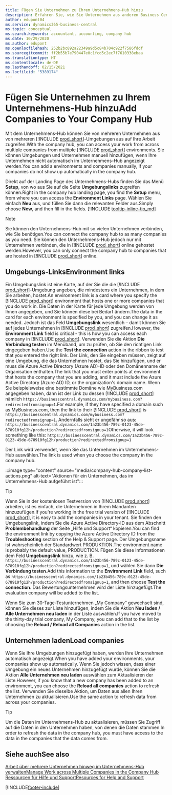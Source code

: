 ```yaml
---
title: Fügen Sie Unternehmen zu Ihrem Unternehmens-Hub hinzu
description: Erfahren Sie, wie Sie Unternehmen aus anderen Business Central-Umgebungen zu Ihrem Unternehmens-Hub hinzufügen, damit Sie die Arbeit in verschiedenen Umgebungen verwalten können.
author: edupont04
ms.service: dynamics365-business-central
ms.topic: conceptual
ms.search.keywords: accountant, accounting, company hub
ms.date: 10/29/2020
ms.author: edupont
ms.openlocfilehash: 252b2bc892a22349a9d5c84b704c922f7586fddf
ms.sourcegitcommit: ff2b55b7e790447e0c1fcd5c2ec7f7610338ebaa
ms.translationtype: HT
ms.contentlocale: de-DE
ms.lasthandoff: 02/15/2021
ms.locfileid: "5389174"
---
```

# <a name="add-companies-to-your-company-hub"></a><span data-ttu-id="b1b3a-103">Fügen Sie Unternehmen zu Ihrem Unternehmens-Hub hinzu</span><span class="sxs-lookup"><span data-stu-id="b1b3a-103">Add Companies to Your Company Hub</span></span>

<span data-ttu-id="b1b3a-104">Mit dem Unternehmens-Hub können Sie von mehreren Unternehmen aus von mehreren [!INCLUDE [prod_short](includes/prod_short.md)]-Umgebungen aus auf Ihre Arbeit zugreifen.</span><span class="sxs-lookup"><span data-stu-id="b1b3a-104">With the company hub, you can access your work from across multiple companies from multiple [!INCLUDE [prod_short](includes/prod_short.md)] environments.</span></span> <span data-ttu-id="b1b3a-105">Sie können Umgebungen und Unternehmen manuell hinzufügen, wenn Ihre Unternehmen nicht automatisch im Unternehmens-Hub angezeigt werden.</span><span class="sxs-lookup"><span data-stu-id="b1b3a-105">You can add a environments and companies manually, if your companies do not show up automatically in the company hub.</span></span>  

<span data-ttu-id="b1b3a-106">Direkt auf der Landing Page des Unternehmens-Hubs finden Sie das Menü **Setup**, von wo aus Sie auf die Seite **Umgebungslinks** zugreifen können.</span><span class="sxs-lookup"><span data-stu-id="b1b3a-106">Right in the company hub landing page, you find the **Setup** menu, from where you can access the **Environment Links** page.</span></span> <span data-ttu-id="b1b3a-107">Wählen Sie einfach **Neu** aus, und füllen Sie dann die relevanten Felder aus.</span><span class="sxs-lookup"><span data-stu-id="b1b3a-107">Simply choose **New**, and then fill in the fields.</span></span> [!INCLUDE [tooltip-inline-tip_md](includes/tooltip-inline-tip_md.md)]  

> [!NOTE]
> <span data-ttu-id="b1b3a-108">Sie können den Unternehmens-Hub mit so vielen Unternehmen verbinden, wie Sie benötigen.</span><span class="sxs-lookup"><span data-stu-id="b1b3a-108">You can connect the company hub to as many companies as you need.</span></span> <span data-ttu-id="b1b3a-109">Sie können den Unternehmens-Hub jedoch nur mit Unternehmen verbinden, die in [!INCLUDE [prod_short](includes/prod_short.md)] online gehostet werden.</span><span class="sxs-lookup"><span data-stu-id="b1b3a-109">However, you can only connect the company hub to companies that are hosted in [!INCLUDE [prod_short](includes/prod_short.md)] online.</span></span>

## <a name="environment-links"></a><span data-ttu-id="b1b3a-110">Umgebungs-Links</span><span class="sxs-lookup"><span data-stu-id="b1b3a-110">Environment links</span></span>

<span data-ttu-id="b1b3a-111">Ein Umgebungslink ist eine Karte, auf der Sie die die [!INCLUDE [prod_short](includes/prod_short.md)]-Umgebung angeben, die mindestens ein Unternehmen, in dem Sie arbeiten, hostet.</span><span class="sxs-lookup"><span data-stu-id="b1b3a-111">An environment link is a card where you specify the [!INCLUDE [prod_short](includes/prod_short.md)] environment that hosts one or more companies that you do work in.</span></span> <span data-ttu-id="b1b3a-112">Die Daten in der Karte für jede Umgebung werden von Ihnen angegeben, und Sie können diese bei Bedarf ändern.</span><span class="sxs-lookup"><span data-stu-id="b1b3a-112">The data in the card for each environment is specified by you, and you can change it as needed.</span></span> <span data-ttu-id="b1b3a-113">Jedoch ist das Feld **Umgebungslink** wesentlich – damit können Sie auf jedes Unternehmen in [!INCLUDE [prod_short](includes/prod_short.md)] zugreifen.</span><span class="sxs-lookup"><span data-stu-id="b1b3a-113">However, the **Environment Link** field is critical - this is how you can access each company in [!INCLUDE [prod_short](includes/prod_short.md)].</span></span> <span data-ttu-id="b1b3a-114">Verwenden Sie die Aktion **Die Verbindung testen** im Menüband, um zu prüfen, ob Sie den richtigen Link eingegeben haben.</span><span class="sxs-lookup"><span data-stu-id="b1b3a-114">Use the **Test the connection** action in the ribbon to test that you entered the right link.</span></span> <span data-ttu-id="b1b3a-115">Der Link, den Sie eingeben müssen, zeigt auf eine Umgebung, die das Unternehmen hostet, das Sie hinzufügen, und er muss die Azure Active Directory (Azure AD)-ID oder den Domänenname der Organisation enthalten.</span><span class="sxs-lookup"><span data-stu-id="b1b3a-115">The link that you must enter points at environment that hosts the company that you are adding, and it must include the Azure Active Directory (Azure AD) ID, or the organization's domain name.</span></span> <span data-ttu-id="b1b3a-116">Wenn Sie beispielsweise eine bestimmte Domäne wie MyBusiness.com angegeben haben, dann ist der Link zu dessen [!INCLUDE [prod_short](includes/prod_short.md)] nämlich ```https://businesscentral.dynamics.com/mybusiness.com?redirectedfromsignup=1```.</span><span class="sxs-lookup"><span data-stu-id="b1b3a-116">For example, if they have specified a domain such as MyBusiness.com, then the link to their [!INCLUDE [prod_short](includes/prod_short.md)] is ```https://businesscentral.dynamics.com/mybusiness.com?redirectedfromsignup=1```.</span></span> <span data-ttu-id="b1b3a-117">Andernfalls sieht er ungefähr so aus: ```https://businesscentral.dynamics.com/1a23b456-789c-0123-45de-678910fg12h/production?redirectedfromsignup=1```</span><span class="sxs-lookup"><span data-stu-id="b1b3a-117">Otherwise, it will look something like this: ```https://businesscentral.dynamics.com/1a23b456-789c-0123-45de-678910fg12h/production?redirectedfromsignup=1```</span></span>  

<span data-ttu-id="b1b3a-118">Der Link wird verwendet, wenn Sie das Unternehmen im Unternehmens-Hub auswählen.</span><span class="sxs-lookup"><span data-stu-id="b1b3a-118">The link is used when you choose the company in the company hub.</span></span>  

:::image type="content" source="media/company-hub-company-list-actions.png" alt-text="Aktionen für ein Unternehmen, das im Unternehmens-Hub aufgeführt ist":::

> [!TIP]
> <span data-ttu-id="b1b3a-120">Wenn Sie in der kostenlosen Testversion von [!INCLUDE [prod_short](includes/prod_short.md)] arbeiten, ist es einfach, die Unternehmen in Ihrem Mandanten hinzuzufügen.</span><span class="sxs-lookup"><span data-stu-id="b1b3a-120">If you're working in the free trial version of [!INCLUDE [prod_short](includes/prod_short.md)], it is easy to add the companies in your tenant.</span></span> <span data-ttu-id="b1b3a-121">Sie finden den Umgebungslink, indem Sie die Azure Active Directory-ID aus dem Abschnitt **Problembehandlung** der Seite „Hilfe und Support“ kopieren.</span><span class="sxs-lookup"><span data-stu-id="b1b3a-121">You can find the environment link by copying the Azure Active Directory ID from the **Troubleshooting** section of the Help & Support page.</span></span> <span data-ttu-id="b1b3a-122">Der Umgebungsname ist wahrscheinlich der Standardwert PRODUKTION.</span><span class="sxs-lookup"><span data-stu-id="b1b3a-122">The environment name is probably the default value, PRODUCTION.</span></span> <span data-ttu-id="b1b3a-123">Fügen Sie diese Informationen dem Feld **Umgebungslink** hinzu, wie z. B. ```https://businesscentral.dynamics.com/1a23b456-789c-0123-45de-678910fg12h/production?redirectedfromsignup=1```, und wählen Sie dann **Die Verbindung testen**.</span><span class="sxs-lookup"><span data-stu-id="b1b3a-123">Add this information to the **Environment Link** field, such as ```https://businesscentral.dynamics.com/1a23b456-789c-0123-45de-678910fg12h/production?redirectedfromsignup=1```, and then choose **Test the connection**.</span></span> <span data-ttu-id="b1b3a-124">Das Bewertungsunternehmen wird der Liste hinzugefügt.</span><span class="sxs-lookup"><span data-stu-id="b1b3a-124">The evaluation company will be added to the list.</span></span>
>
> <span data-ttu-id="b1b3a-125">Wenn Sie zum 30-Tage-Testunternehmen „My Company“ gewechselt sind, können Sie dieses zur Liste hinzufügen, indem Sie die Aktion **Neu laden / Alle Unternehmen neu laden** in der Liste auswählen.</span><span class="sxs-lookup"><span data-stu-id="b1b3a-125">If you have moved to the thirty-day trial company, My Company, you can add that to the list by choosing the **Reload / Reload all Companies** action in the list.</span></span>

## <a name="load-companies"></a><span data-ttu-id="b1b3a-126">Unternehmen laden</span><span class="sxs-lookup"><span data-stu-id="b1b3a-126">Load companies</span></span>

<span data-ttu-id="b1b3a-127">Wenn Sie Ihre Umgebungen hinzugefügt haben, werden Ihre Unternehmen automatisch angezeigt.</span><span class="sxs-lookup"><span data-stu-id="b1b3a-127">When you have added your environments, your companies show up automatically.</span></span> <span data-ttu-id="b1b3a-128">Wenn Sie jedoch wissen, dass einer Umgebung ein neues Unternehmen hinzugefügt wurde, können Sie die Aktion **Alle Unternehmen neu laden** auswählen zum Aktualisieren der Liste.</span><span class="sxs-lookup"><span data-stu-id="b1b3a-128">However, if you know that a new company has been added to an environment, you can choose the **Reload all companies** action to refresh the list.</span></span> <span data-ttu-id="b1b3a-129">Verwenden Sie dieselbe Aktion, um Daten aus allen Ihren Unternehmen zu aktualisieren.</span><span class="sxs-lookup"><span data-stu-id="b1b3a-129">Use the same action to refresh data from across your companies.</span></span>  

> [!TIP]
> <span data-ttu-id="b1b3a-130">Um die Daten im Unternehmens-Hub zu aktualisieren, müssen Sie Zugriff auf die Daten in den Unternehmen haben, von denen die Daten stammen.</span><span class="sxs-lookup"><span data-stu-id="b1b3a-130">In order to refresh the data in the company hub, you must have access to the data in the companies that the data comes from.</span></span>

## <a name="see-also"></a><span data-ttu-id="b1b3a-131">Siehe auch</span><span class="sxs-lookup"><span data-stu-id="b1b3a-131">See also</span></span>

[<span data-ttu-id="b1b3a-132">Arbeit über mehrere Unternehmen hinweg im Unternehmens-Hub verwalten</span><span class="sxs-lookup"><span data-stu-id="b1b3a-132">Manage Work across Multiple Companies in the Company Hub</span></span>](company-hub.md)  
[<span data-ttu-id="b1b3a-133">Ressourcen für Hilfe und Support</span><span class="sxs-lookup"><span data-stu-id="b1b3a-133">Resources for Help and Support</span></span>](product-help-and-support.md)  


[!INCLUDE[footer-include](includes/footer-banner.md)]